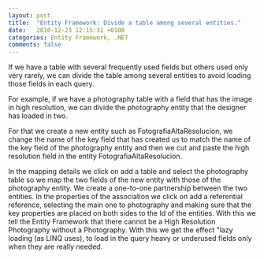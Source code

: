 ```yaml
---
layout: post
title:  "Entity Framework: Divide a table among several entities."
date:   2010-12-23 12:15:31 +0100
categories: Entity Framework, .NET
comments: false
---
```


If we have a table with several frequently used fields but others used only very rarely, we can divide the table among several entities to avoid loading those fields in each query.

For example, if we have a photography table with a field that has the image in high resolution, we can divide the photography entity that the designer has loaded in two.

For that we create a new entity such as FotografiaAltaResolucion, we change the name of the key field that has created us to match the name of the key field of the photography entity and then we cut and paste the high resolution field in the entity FotografiaAltaResolucion.

In the mapping details we click on add a table and select the photography table so we map the two fields of the new entity with those of the photography entity. We create a one-to-one partnership between the two entities. In the properties of the association we click on add a referential reference, selecting the main one to photography and making sure that the key properties are placed on both sides to the Id of the entities. With this we tell the Entity Framework that there cannot be a High Resolution Photography without a Photography. With this we get the effect "lazy loading (as LINQ uses), to load in the query heavy or underused fields only when they are really needed.
